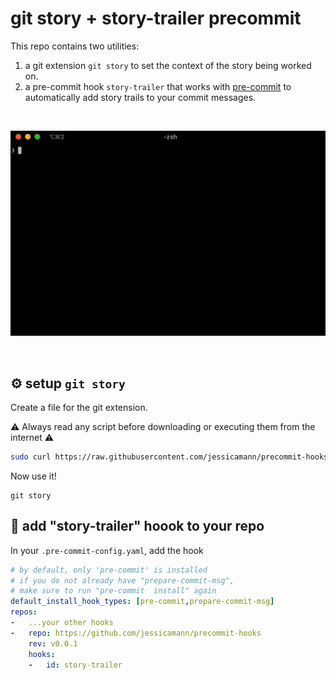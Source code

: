 # git story + story-trailer precommit

This repo contains two utilities:
1. a git extension `git story` to set the context of the story being worked on.
2. a pre-commit hook `story-trailer` that works with [pre-commit](https://pre-commit.com/) to automatically add story trails to your commit messages.

<br>

![](./assets/demo.gif)

<br>


## ⚙️ setup `git story`

Create a file for the git extension.

⚠️ Always read any script before downloading or executing them from the internet ⚠️

```zsh
sudo curl https://raw.githubusercontent.com/jessicamann/precommit-hooks/main/git-story-template -o /usr/local/bin/git-story && sudo chmod +x /usr/local/bin/git-story
```

Now use it!
```
git story
```

## 🤖 add "story-trailer" hoook to your repo

In your `.pre-commit-config.yaml`, add the hook

```yaml
# by default, only 'pre-commit' is installed
# if you do not already have "prepare-commit-msg",
# make sure to run "pre-commit  install" again
default_install_hook_types: [pre-commit,prepare-commit-msg]
repos:
-   ...your other hooks
-   repo: https://github.com/jessicamann/precommit-hooks
    rev: v0.0.1
    hooks:
    -   id: story-trailer
```
